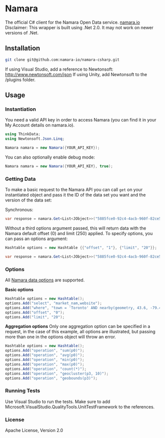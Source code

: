 ﻿Namara
======

The official C# client for the Namara Open Data service. [namara.io](https://namara.io)
Disclaimer: This wrapper is built using .Net 2.0. It may not work on newer versions of .Net.

## Installation

```bash
git clone git@github.com:namara-io/namara-csharp.git
```

If using Visual Studio, add a reference to Newtonsoft: http://www.newtonsoft.com/json
If using Unity, add Newtonsoft to the /plugins folder.

## Usage

### Instantiation

You need a valid API key in order to access Namara (you can find it in your My Account details on namara.io).

```csharp
using ThinkData;
using Newtonsoft.Json.Linq;

Namara namara = new Namara({YOUR_API_KEY});
```

You can also optionally enable debug mode:

```csharp
Namara namara = new Namara({YOUR_API_KEY}, true);
```

### Getting Data

To make a basic request to the Namara API you can call `get` on your instantiated object and pass it the ID of the data set you want and the version of the data set:

Synchronous:

```csharp
var response = namara.Get<List<JObject>>("5885fce0-92c4-4acb-960f-82ce5a0a4650", "en-1");
```

Without a third options argument passed, this will return data with the Namara default offset (0) and limit (250) applied. To specify options, you can pass an options argument:

```csharp
Hashtable options = new Hashtable {{"offset", "1"}, {"limit", "20"}};

var response = namara.Get<List<JObject>>("5885fce0-92c4-4acb-960f-82ce5a0a4650", "en-1", options);
```

### Options

All [Namara data options](https://namara.io/#/api) are supported.

**Basic options**

```csharp
Hashtable options = new Hashtable();
options.Add("select", "market_nam,website");
options.Add("where", "town = 'Toronto' AND nearby(geometry, 43.6, -79.4, 10km)");
options.Add("offset", "0");
options.Add("limit", "20");
```

**Aggregation options**
Only one aggregation option can be specified in a request, in the case of this example, all options are illustrated, but passing more than one in the options object will throw an error.

```csharp
Hashtable options = new Hashtable();
options.Add("operation", "sum(p0)");
options.Add("operation", "avg(p0)");
options.Add("operation", "min(p0)");
options.Add("operation", "max(p0)");
options.Add("operation", "count(*)");
options.Add("operation", "geocluster(p3, 10)");
options.Add("operation", "geobounds(p3)");
```

### Running Tests

Use Visual Studio to run the tests. Make sure to add Microsoft.VisualStudio.QualityTools.UnitTestFramework to the references.

### License

Apache License, Version 2.0
